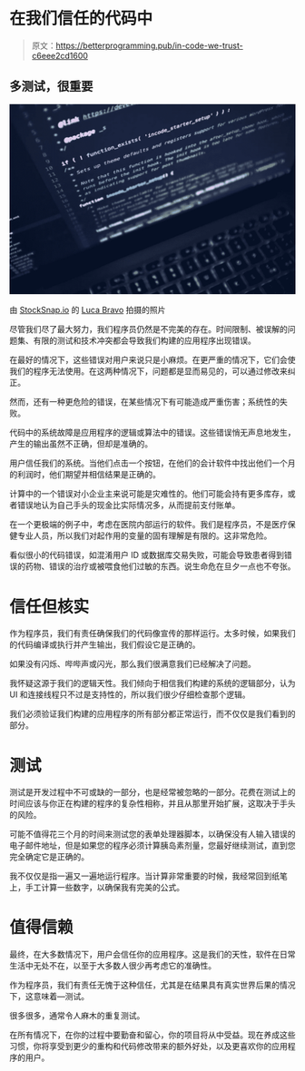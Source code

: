 # 在我们信任的代码中

> 原文：<https://betterprogramming.pub/in-code-we-trust-c6eee2cd1600>

## 多测试，很重要

![](img/d6bcc931b6ac847eb150c19616b76f64.png)

由 [StockSnap.io](https://stocksnap.io/photo/A28WZDTYEY) 的 [Luca Bravo](https://stocksnap.io/author/22748) 拍摄的照片

尽管我们尽了最大努力，我们程序员仍然是不完美的存在。时间限制、被误解的问题集、有限的测试和技术冲突都会导致我们构建的应用程序出现错误。

在最好的情况下，这些错误对用户来说只是小麻烦。在更严重的情况下，它们会使我们的程序无法使用。在这两种情况下，问题都是显而易见的，可以通过修改来纠正。

然而，还有一种更危险的错误，在某些情况下有可能造成严重伤害；系统性的失败。

代码中的系统故障是应用程序的逻辑或算法中的错误。这些错误悄无声息地发生，产生的输出虽然不正确，但却是准确的。

用户信任我们的系统。当他们点击一个按钮，在他们的会计软件中找出他们一个月的利润时，他们期望并相信结果是正确的。

计算中的一个错误对小企业主来说可能是灾难性的。他们可能会持有更多库存，或者错误地认为自己手头的现金比实际情况多，从而提前支付账单。

在一个更极端的例子中，考虑在医院内部运行的软件。我们是程序员，不是医疗保健专业人员，所以我们对起作用的变量的固有理解是有限的。这非常危险。

看似很小的代码错误，如混淆用户 ID 或数据库交易失败，可能会导致患者得到错误的药物、错误的治疗或被喂食他们过敏的东西。说生命危在旦夕一点也不夸张。

# 信任但核实

作为程序员，我们有责任确保我们的代码像宣传的那样运行。太多时候，如果我们的代码编译或执行并产生输出，我们假设它是正确的。

如果没有闪烁、哔哔声或闪光，那么我们很满意我们已经解决了问题。

我怀疑这源于我们的逻辑天性。我们倾向于相信我们构建的系统的逻辑部分，认为 UI 和连接线程只不过是支持性的，所以我们很少仔细检查那个逻辑。

我们必须验证我们构建的应用程序的所有部分都正常运行，而不仅仅是我们看到的部分。

# 测试

测试是开发过程中不可或缺的一部分，也是经常被忽略的一部分。花费在测试上的时间应该与你正在构建的程序的复杂性相称，并且从那里开始扩展，这取决于手头的风险。

可能不值得花三个月的时间来测试您的表单处理器脚本，以确保没有人输入错误的电子邮件地址，但是如果您的程序必须计算胰岛素剂量，您最好继续测试，直到您完全确定它是正确的。

我不仅仅是指一遍又一遍地运行程序。当计算非常重要的时候，我经常回到纸笔上，手工计算一些数字，以确保我有完美的公式。

# 值得信赖

最终，在大多数情况下，用户会信任你的应用程序。这是我们的天性，软件在日常生活中无处不在，以至于大多数人很少再考虑它的准确性。

作为程序员，我们有责任无愧于这种信任，尤其是在结果具有真实世界后果的情况下，这意味着—测试。

很多很多，通常令人麻木的重复测试。

在所有情况下，在你的过程中要勤奋和留心，你的项目将从中受益。现在养成这些习惯，你将享受到更少的重构和代码修改带来的额外好处，以及更喜欢你的应用程序的用户。